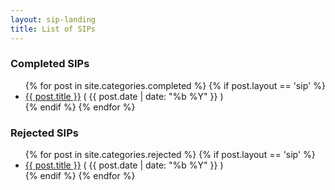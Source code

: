 ```yaml
---
layout: sip-landing
title: List of SIPs
---
```


### Completed SIPs ###
<ul class="post-list">
  {% for post in site.categories.completed %}
    {% if post.layout == 'sip' %}
      <li><a href="{{ site.baseurl }}{{ post.url }}">{{ post.title }}</a> <span class="date">( {{ post.date | date: "%b %Y" }} )</span></li>
    {% endif %}
  {% endfor %}
</ul>

### Rejected SIPs ###
<ul class="post-list">
  {% for post in site.categories.rejected %}
    {% if post.layout == 'sip' %}
      <li><a href="{{ site.baseurl }}{{ post.url }}">{{ post.title }}</a> <span class="date">( {{ post.date | date: "%b %Y" }} )</span></li>
    {% endif %}
  {% endfor %}
</ul>

